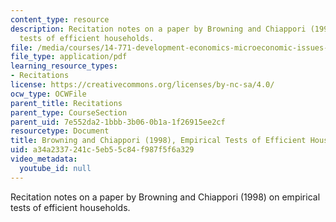 ```yaml
---
content_type: resource
description: Recitation notes on a paper by Browning and Chiappori (1998) on empirical
  tests of efficient households.
file: /media/courses/14-771-development-economics-microeconomic-issues-and-policy-models-fall-2008/a34a2337241c5eb55c84f987f5f6a329_rec7.pdf
file_type: application/pdf
learning_resource_types:
- Recitations
license: https://creativecommons.org/licenses/by-nc-sa/4.0/
ocw_type: OCWFile
parent_title: Recitations
parent_type: CourseSection
parent_uid: 7e552da2-1bbb-3b06-0b1a-1f26915ee2cf
resourcetype: Document
title: Browning and Chiappori (1998), Empirical Tests of Efficient Households
uid: a34a2337-241c-5eb5-5c84-f987f5f6a329
video_metadata:
  youtube_id: null
---
```

Recitation notes on a paper by Browning and Chiappori (1998) on empirical tests of efficient households.
